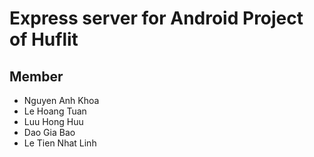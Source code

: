 # Express server for Android Project of Huflit
## Member
- Nguyen Anh Khoa
- Le Hoang Tuan
- Luu Hong Huu
- Dao Gia Bao
- Le Tien Nhat Linh
  
